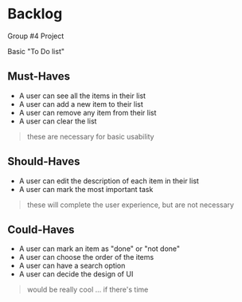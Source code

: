 # Backlog

Group #4 Project

Basic "To Do list"


## Must-Haves  

- A user can see all the items in their list
- A user can add a new item to their list
- A user can remove any item from their list
- A user can clear the list

> these are necessary for basic usability

## Should-Haves

- A user can edit the description of each item in their list
- A user can mark the most important task

> these will complete the user experience, but are not necessary

## Could-Haves

- A user can mark an item as "done" or "not done" 
- A user can choose the order of the items
- A user can have a search option
- A user can decide the design of UI

> would be really cool ... if there's time
